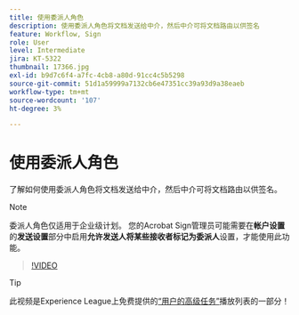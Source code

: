```yaml
---
title: 使用委派人角色
description: 使用委派人角色将文档发送给中介，然后中介可将文档路由以供签名
feature: Workflow, Sign
role: User
level: Intermediate
jira: KT-5322
thumbnail: 17366.jpg
exl-id: b9d7c6f4-a7fc-4cb8-a80d-91cc4c5b5298
source-git-commit: 51d1a59999a7132cb6e47351cc39a93d9a38eaeb
workflow-type: tm+mt
source-wordcount: '107'
ht-degree: 3%

---
```


# 使用委派人角色

了解如何使用委派人角色将文档发送给中介，然后中介可将文档路由以供签名。

>[!NOTE]
>
>委派人角色仅适用于企业级计划。 您的Acrobat Sign管理员可能需要在&#x200B;**帐户设置**&#x200B;的&#x200B;**发送设置**&#x200B;部分中启用&#x200B;**允许发送人将某些接收者标记为委派人**&#x200B;设置，才能使用此功能。

>[!VIDEO](https://video.tv.adobe.com/v/343621?quality=12&learn=on&hidetitle=true)

>[!TIP]
>
>此视频是Experience League上免费提供的[“用户的高级任务”](https://experienceleague.adobe.com/en/playlists/acrobat-sign-perform-advanced-tasks-business-users)播放列表的一部分！
